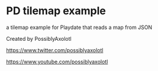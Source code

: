 # PD tilemap example
a tilemap example for Playdate that reads a map from JSON

Created by PossiblyAxolotl

https://www.twitter.com/possiblyaxolotl

https://www.youtube.com/possiblyaxolotl
